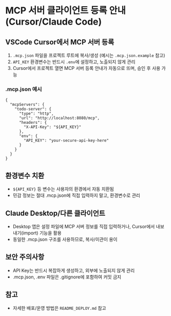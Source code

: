 # MCP 서버 클라이언트 등록 안내 (Cursor/Claude Code)

## VSCode Cursor에서 MCP 서버 등록
1. `.mcp.json` 파일을 프로젝트 루트에 복사/생성 (예시는 `.mcp.json.example` 참고)
2. `API_KEY` 환경변수는 반드시 `.env`에 설정하고, 노출되지 않게 관리
3. Cursor에서 프로젝트 열면 MCP 서버 등록 안내가 자동으로 뜨며, 승인 후 사용 가능

### .mcp.json 예시
```
{
  "mcpServers": {
    "todo-server": {
      "type": "http",
      "url": "http://localhost:8080/mcp",
      "headers": {
        "X-API-Key": "${API_KEY}"
      },
      "env": {
        "API_KEY": "your-secure-api-key-here"
      }
    }
  }
}
```

## 환경변수 치환
- `${API_KEY}` 등 변수는 사용자의 환경에서 자동 치환됨
- 민감 정보는 절대 .mcp.json에 직접 입력하지 말고, 환경변수로 관리

## Claude Desktop/다른 클라이언트
- Desktop 앱은 설정 파일에 MCP 서버 정보를 직접 입력하거나, Cursor에서 내보내기(import) 기능을 활용
- 동일한 .mcp.json 구조를 사용하므로, 복사/이관이 용이

## 보안 주의사항
- API Key는 반드시 복잡하게 생성하고, 외부에 노출되지 않게 관리
- .mcp.json, .env 파일은 .gitignore에 포함하여 커밋 금지

## 참고
- 자세한 배포/운영 방법은 `README_DEPLOY.md` 참고
